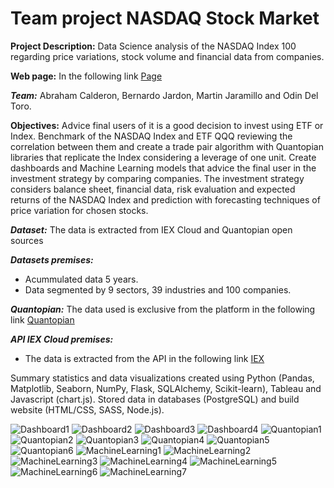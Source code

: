 # Team project NASDAQ Stock Market

**Project Description:** Data Science analysis of the NASDAQ Index 100 regarding price variations, stock volume and financial data from companies.

**Web page:** In the following link [Page](https://odindeltoro.github.io/Team-project-USA-police-and-crime/USADataGov/Web%20design/templates/index.html)

***Team:*** Abraham Calderon, Bernardo Jardon, Martin Jaramillo and Odin Del Toro.

**Objectives:** Advice final users of it is a good decision to invest using ETF or Index. Benchmark of the NASDAQ Index and ETF QQQ reviewing the correlation between them and create a trade pair algorithm with Quantopian libraries that replicate the Index considering a leverage of one unit. Create dashboards and Machine Learning models that advice the final user in the investment strategy by comparing companies. The investment strategy considers balance sheet, financial data, risk evaluation and expected returns of the NASDAQ Index and prediction with forecasting techniques of price variation for chosen stocks.

***Dataset:*** The data is extracted from IEX Cloud and Quantopian open sources

***Datasets premises:***  
* Acummulated data 5 years.
* Data segmented by 9 sectors, 39 industries and 100 companies.

***Quantopian:*** The data used is exclusive from the platform in the following link
[Quantopian](https://www.quantopian.com/)

***API IEX Cloud premises:***  
* The data is extracted from the API in the following link
[IEX](https://iexcloud.io/?gclid=Cj0KCQjw7sz6BRDYARIsAPHzrNLtRqK0vB8I_eTsoPRUBp8tH5ZjMdPxsWyTjNqgkZw813rQ0ZpjnGUaAjLPEALw_wcB)

Summary statistics and data visualizations created using Python (Pandas, Matplotlib, Seaborn, NumPy, Flask, SQLAlchemy, Scikit-learn), Tableau and Javascript (chart.js).
Stored data in databases (PostgreSQL) and build website (HTML/CSS, SASS, Node.js).

![Dashboard1](static/img/Dashboard1.JPG)
![Dashboard2](static/img/Dashboard2.JPG)
![Dashboard3](static/img/Dashboard3.JPG)
![Dashboard4](static/img/Dashboard4.JPG)
![Quantopian1](static/img/Quantopian/NASDAQvsQQQ.JPG)
![Quantopian2](static/img/Quantopian/NASDAQvsQQQSpread.JPG)
![Quantopian3](static/img/Quantopian/NASDAQvsQQQNormalizedSpread.JPG)
![Quantopian4](static/img/Quantopian/NASDAQvsQQQRolling.JPG)
![Quantopian5](static/img/Quantopian/PTAOverview.JPG)
![Quantopian6](static/img/Quantopian/PipelineTradingAlgorithmNASDAQvsQQQ.JPG)
![MachineLearning1](static/img/MovingAverage.png)
![MachineLearning2](static/img/InvestmentReturnCompany.png)
![MachineLearning3](static/img/InvestmentReturnCompanies.png)
![MachineLearning4](static/img/CorrelationKDECompanies.png)
![MachineLearning5](static/img/CorrelationCompanies.png)
![MachineLearning6](static/img/DecisionMatrix.png)
![MachineLearning7](static/img/PriceForecasting.png)
